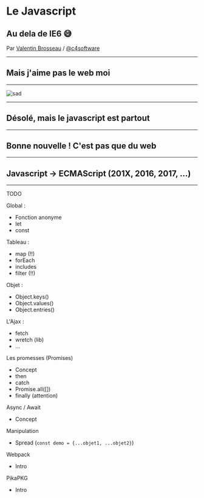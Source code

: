 # Le Javascript

## Au dela de IE6 😅

Par [Valentin Brosseau](https://github.com/c4software) / [@c4software](http://twitter.com/c4software)

---

## Mais j'aime pas le web moi

---

![sad](./img/sad.gif)

---

## Désolé, mais le javascript est partout

---

## Bonne nouvelle ! C'est pas que du web

---

## Javascript -> ECMAScript (201X, 2016, 2017, …)

---

TODO

Global :
- Fonction anonyme
- let
- const

Tableau :
- map (!!)
- forEach
- includes
- filter (!!)

Objet :
- Object.keys()
- Object.values()
- Object.entries()

L'Ajax :
- fetch
- wretch (lib)
- …

Les promesses (Promises)
- Concept
- then
- catch
- Promise.all([])
- finally (attention)

Async / Await
- Concept

Manipulation 
- Spread (`const demo = {...objet1, ...objet2}`)

Webpack
- Intro

PikaPKG
- Intro